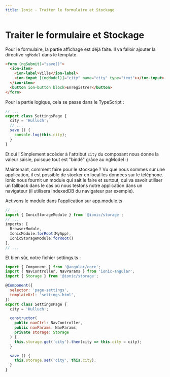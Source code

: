 ```yaml
---
title: Ionic - Traiter le formulaire et Stockage
---
```


# Traiter le formulaire et Stockage

Pour le formulaire, la partie affichage est déjà faite. Il va falloir ajouter la directive ```ngModel``` dans le template.

```html
<form (ngSubmit)="save()">
  <ion-item>
    <ion-label>Ville</ion-label>
    <ion-input [(ngModel)]="city" name="city" type="text"></ion-input>
  </ion-item>
  <button ion-button block>Enregistrer</button>
</form>
```

Pour la partie logique, cela se passe dans le TypeScript :

```js
// ...
export class SettingsPage {
  city = 'Hulluch';
  // ...
  save () {
    console.log(this.city);
  }
}
```

Et oui ! Simplement accèder à l'attribut ```city``` du composant nous donne la valeur saisie, puisque tout est "bindé" grâce au ngModel :)

Maintenant, comment faire pour le stockage ? Vu que nous sommes sur une application, il est possible de stocker en local les données sur le téléphone. Ionic nous fournit un module qui sait le faire et surtout, qui va savoir utiliser un fallback dans le cas où nous testons notre application dans un navigateur (il utilisera IndexedDB du navigateur par exemple).

Activons le module dans l'application sur app.module.ts

```js
// ...
import { IonicStorageModule } from '@ionic/storage';
// ...
imports: [
  BrowserModule,
  IonicModule.forRoot(MyApp),
  IonicStorageModule.forRoot()
],
// ...
```

Et bien sûr, notre fichier settings.ts :

```js
import { Component } from '@angular/core';
import { NavController, NavParams } from 'ionic-angular';
import { Storage } from '@ionic/storage';

@Component({
  selector: 'page-settings',
  templateUrl: 'settings.html',
})
export class SettingsPage {
  city = 'Hulluch';

  constructor(
    public navCtrl: NavController,
    public navParams: NavParams,
    private storage: Storage
  ) {
    this.storage.get('city').then(city => this.city = city);
  }

  save () {
    this.storage.set('city', this.city);
  }
}
```